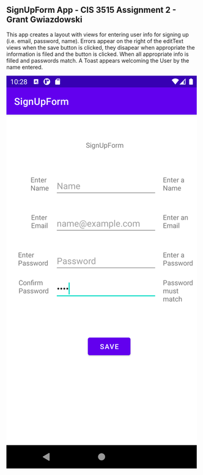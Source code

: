## SignUpForm App - CIS 3515 Assignment 2 - Grant Gwiazdowski

This app creates a layout with views for entering user info for signing up (i.e. email, password, name).
Errors appear on the right of the editText views when the save button is clicked, they disapear when appropriate 
the information is filed and the button is clicked. When all appropriate info is filled and passwords match. A
Toast appears welcoming the User by the name entered.


![Screenshot](device-2021-02-15-222901.png)
